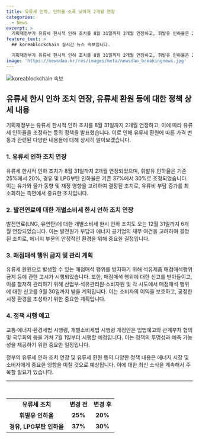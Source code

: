 ```yaml
---
title: 유류세 인하, 인하율 소폭 낮아져 2개월 연장
categories:
  - News
excerpt: >
  기획재정부가 유류세 한시적 인하 조치를 8월 31일까지 2개월 연장하고, 휘발유 인하율은 25%에서 20%, 경유 및 LPG부탄 인하율은 37%에서 30%로 조정한다. 이는 유가 및 물가 동향, 재정 영향을 고려한 결정으로, 유류비 부담이 증가하지 않도록 조치했다. 이에 따라 유류세 한시적 인하 전 대비 세부담이 경감되며, 발전연료에 대한 개별소비세 한시적 인하 조치도 6개월 연장된다. 또한, 매점매석 행위 방지를 위한 조치가 이루어지고, 관련 법률 위반 시 강력한 조치가 예정되어 있다. (출처: 정책브리핑)
feature_text: >
  ## koreablockchain 실시간 뉴스 속보입니다.

  기획재정부가 유류세 한시적 인하 조치를 8월 31일까지 2개월 연장하고, 휘발유 인하율은 25%에서 20%, 경유 및 LPG부탄 인하율은 37%에서 30%로 조정한다. 이는 유가 및 물가 동향, 재정 영향을 고려한 결정으로, 유류비 부담이 증가하지 않도록 조치했다. 이에 따라 유류세 한시적 인하 전 대비 세부담이 경감되며, 발전연료에 대한 개별소비세 한시적 인하 조치도 6개월 연장된다. 또한, 매점매석 행위 방지를 위한 조치가 이루어지고, 관련 법률 위반 시 강력한 조치가 예정되어 있다. (출처: 정책브리핑)
image: 'https://newsdao.kr/res/images/meta/newsdao_breakingnews.jpg'
---
```


<p><img src="https://newsdao.kr/res/images/meta/newsdao_breakingnews.jpg" alt="koreablockchain 속보" /></p>

<h2 data-ke-size="size26">유류세 한시 인하 조치 연장, 유류세 환원 등에 대한 정책 상세 내용</h2>

<p data-ke-size="size16">기획재정부는 유류세 한시적 인하 조치를 8월 31일까지 2개월 연장하고, 이에 따라 유류세 인하율을 조정하는 등의 정책을 발표했습니다. 이로 인해 유류세 환원에 따른 가격 변동과 관련된 다양한 내용들에 대해 상세히 알아보겠습니다. </p>

<h3 data-ke-size="size24">1. 유류세 인하 조치 연장</h3>

<p data-ke-size="size16">유류세 한시적 인하 조치가 8월 31일까지 2개월 연장되었으며, 휘발유 인하율은 기존 25%에서 20%, 경유 및 LPG부탄 인하율은 기존 37%에서 30%로 조정되었습니다. 이는 유가와 물가 동향 및 재정 영향을 고려하여 결정된 조치로, 유류비 부담 증가를 최소화하는 측면에서 중요한 조치입니다. </p>

<h3 data-ke-size="size24">2. 발전연료에 대한 개별소비세 한시 인하 조치 연장</h3>

<p data-ke-size="size16">발전연료(LNG, 유연탄)에 대한 개별소비세 한시 인하 조치도 오는 12월 31일까지 6개월 연장되었습니다. 이는 발전원가 부담과 에너지 공기업의 재무 여건을 고려하여 결정된 조치로, 에너지 부문의 안정적인 환경을 위해 중요한 결정입니다. </p>

<h3 data-ke-size="size24">3. 매점매석 행위 금지 및 관리 계획</h3>

<p data-ke-size="size16">유류세 환원으로 발생할 수 있는 매점매석 행위를 방지하기 위해 석유제품 매점매석행위 금지 등에 관한 고시가 시행되었습니다. 또한, 매점매석 행위에 대한 신고를 받아들이고, 이를 철저히 관리하기 위해 산업부·석유관리원·소비자원 및 각 시도에서 매점매석 행위에 대한 신고를 9월 30일까지 받을 계획입니다. 이는 소비자의 이익을 보호하고, 공정한 시장 환경을 조성하기 위한 중요한 계획입니다. </p>

<h3 data-ke-size="size24">4. 정책 시행 예고</h3>

<p data-ke-size="size16">교통·에너지·환경세법 시행령, 개별소비세법 시행령 개정안은 입법예고와 관계부처 협의 및 국무회의 등을 거쳐 7월 1일부터 시행할 예정입니다. 이는 정책의 투명성과 예측 가능성을 제공하기 위한 중요한 일정입니다. </p>

<p data-ke-size="size16">정부의 유류세 인하 조치 연장 및 유류세 환원 등의 다양한 정책 내용은 에너지 시장 및 소비자에게 중요한 영향을 미칠 것으로 예상됩니다. 이에 대한 최신 소식을 계속해서 주목할 필요가 있습니다. </p>

<p><hr><p data-ke-size="size16">&nbsp;</p></p>

<table>
    <tbody>
        <tr>
            <td style="text-align: center; height: 17px;"><b>유류세 조치</b></td>
            <td style="text-align: center; height: 17px;"><b>변경 전</b></td>
            <td style="text-align: center; height: 17px;"><b>변경 후</b></td>
        </tr>
        <tr>
            <td style="text-align: center; height: 17px;"><b>휘발유 인하율</b></td>
            <td style="text-align: center; height: 17px;"><b>25%</b></td>
            <td style="text-align: center; height: 17px;"><b>20%</b></td>
        </tr>
        <tr>
            <td style="text-align: center; height: 17px;"><b>경유, LPG부탄 인하율</b></td>
            <td style="text-align: center; height: 17px;"><b>37%</b></td>
            <td style="text-align: center; height: 17px;"><b>30%</b></td>
        </tr>
    </tbody>
</table>

